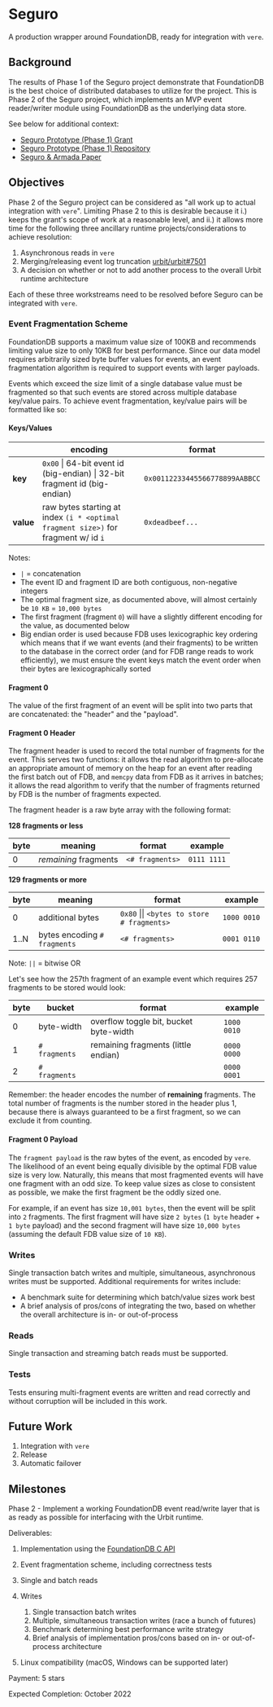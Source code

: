 # Seguro

A production wrapper around FoundationDB, ready for integration with `vere`.

## Background

The results of Phase 1 of the Seguro project demonstrate that FoundationDB is
the best choice of distributed databases to utilize for the project. This is
Phase 2 of the Seguro project, which implements an MVP event reader/writer
module using FoundationDB as the underlying data store.

See below for additional context:

- [Seguro Prototype (Phase 1) Grant](https://urbit.org/grants/seguro-prototype)
- [Seguro Prototype (Phase 1) Repository](https://github.com/wexpertsystems/seguro)
- [Seguro & Armada Paper](https://gist.github.com/wexpert/0485a722185d5ee70742570036faf32f)

## Objectives

Phase 2 of the Seguro project can be considered as "all work up to actual
integration with `vere`". Limiting Phase 2 to this is desirable because it i.)
keeps the grant's scope of work at a reasonable level, and ii.) it allows more
time for the following three ancillary runtime projects/considerations to
achieve resolution:

1. Asynchronous reads in `vere`
2. Merging/releasing event log truncation
   [urbit/urbit#7501](https://github.com/urbit/urbit/pull/5701)
3. A decision on whether or not to add another process to the overall Urbit
   runtime architecture

Each of these three workstreams need to be resolved before Seguro can be
integrated with `vere`.

### Event Fragmentation Scheme

FoundationDB supports a maximum value size of 100KB and recommends limiting
value size to only 10KB for best performance. Since our data model requires
arbitrarily sized byte buffer values for events, an event fragmentation
algorithm is required to support events with larger payloads.

Events which exceed the size limit of a single database value must be fragmented
so that such events are stored across multiple database key/value pairs. To
achieve event fragmentation, key/value pairs will be formatted like so:

#### Keys/Values

|           | encoding                                                                           | format                         |
| --------- | ---------------------------------------------------------------------------------- | ------------------------------ |
| **key**   | `0x00` &#x7c; 64-bit event id (big-endian) &#x7c; 32-bit fragment id (big-endian)  | `0x00112233445566778899AABBCC` |
| **value** | raw bytes starting at index `(i * <optimal fragment size>)` for fragment w/ id `i` | `0xdeadbeef...`                |

Notes:

- `|` = concatenation
- The event ID and fragment ID are both contiguous, non-negative integers
- The optimal fragment size, as documented above, will almost certainly be
  `10 KB` = `10,000 bytes`
- The first fragment (fragment `0`) will have a slightly different encoding for
  the value, as documented below
- Big endian order is used because FDB uses lexicographic key ordering which
  means that if we want events (and their fragments) to be written to the
  database in the correct order (and for FDB range reads to work efficiently),
  we must ensure the event keys match the event order when their bytes are
  lexicographically sorted

#### Fragment 0

The value of the first fragment of an event will be split into two parts that
are concatenated: the "header" and the "payload".

#### Fragment 0 Header

The fragment header is used to record the total number of fragments for the
event. This serves two functions: it allows the read algorithm to pre-allocate
an appropriate amount of memory on the heap for an event after reading the first
batch out of FDB, and `memcpy` data from FDB as it arrives in batches; it allows
the read algorithm to verify that the number of fragments returned by FDB is the
number of fragments expected.

The fragment header is a raw byte array with the following format:

**128 fragments or less**

| byte | meaning               | format          | example     |
| ---- | --------------------- | --------------- | ----------- |
| 0    | _remaining_ fragments | `<# fragments>` | `0111 1111` |

**129 fragments or more**

| byte | meaning                      | format                                             | example      |
| ---- | ---------------------------- | -------------------------------------------------- | ------------ |
| 0    | additional bytes             | `0x80` &#x7c;&#x7c; `<bytes to store # fragments>` | `1000 0010 ` |
| 1..N | bytes encoding `# fragments` | `<# fragments>`                                    | `0001 0110 ` |

Note: `||` = bitwise OR

Let's see how the 257th fragment of an example event which requires 257
fragments to be stored would look:

| byte | bucket        | format                                 | example     |
| ---- | ------------- | -------------------------------------- | ----------- |
| 0    | byte-width    | overflow toggle bit, bucket byte-width | `1000 0010` |
| 1    | `# fragments` | remaining fragments (little endian)    | `0000 0000` |
| 2    | `# fragments` |                                        | `0000 0001` |

Remember: the header encodes the number of **remaining** fragments. The total
number of fragments is the number stored in the header plus 1, because there is
always guaranteed to be a first fragment, so we can exclude it from counting.

#### Fragment 0 Payload

The `fragment payload` is the raw bytes of the event, as encoded by `vere`. The
likelihood of an event being equally divisible by the optimal FDB value size is
very low. Naturally, this means that most fragmented events will have one
fragment with an odd size. To keep value sizes as close to consistent as
possible, we make the first fragment be the oddly sized one.

For example, if an event has size `10,001 bytes`, then the event will be split
into `2` fragments. The first fragment will have size `2 bytes` (`1 byte`
header + `1 byte` payload) and the second fragment will have size `10,000 bytes`
(assuming the default FDB value size of `10 KB`).

### Writes

Single transaction batch writes and multiple, simultaneous, asynchronous writes
must be supported. Additional requirements for writes include:

- A benchmark suite for determining which batch/value sizes work best
- A brief analysis of pros/cons of integrating the two, based on whether the
  overall architecture is in- or out-of-process

### Reads

Single transaction and streaming batch reads must be supported.

### Tests

Tests ensuring multi-fragment events are written and read correctly and without
corruption will be included in this work.

## Future Work

1. Integration with `vere`
2. Release
3. Automatic failover

## Milestones

Phase 2 - Implement a working FoundationDB event read/write layer that is as
ready as possible for interfacing with the Urbit runtime.

Deliverables:

1. Implementation using the
   [FoundationDB C API](https://apple.github.io/foundationdb/api-c.html)
2. Event fragmentation scheme, including correctness tests
3. Single and batch reads
4. Writes

   1. Single transaction batch writes
   2. Multiple, simultaneous transaction writes (race a bunch of futures)
   3. Benchmark determining best performance write strategy
   4. Brief analysis of implementation pros/cons based on in- or out-of-process
      architecture

5. Linux compatibility (macOS, Windows can be supported later)

Payment: 5 stars

Expected Completion: October 2022
